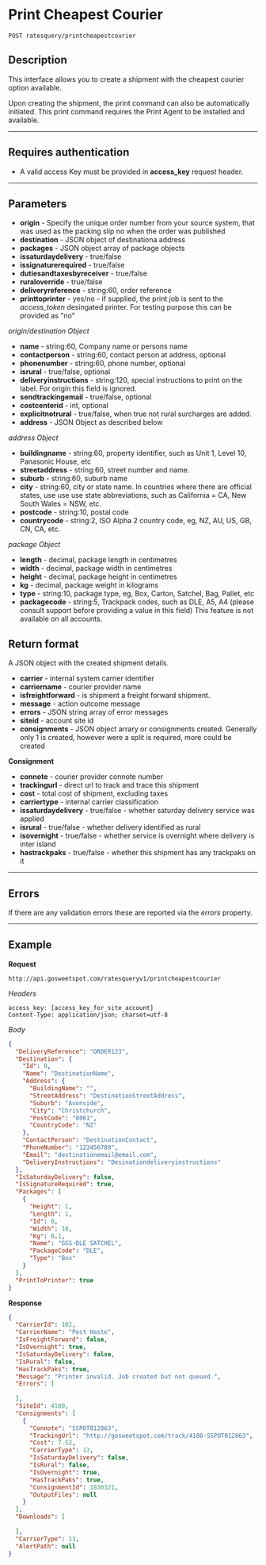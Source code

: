 # Print Cheapest Courier 

    POST ratesquery/printcheapestcourier

## Description
This interface allows you to create a shipment with the cheapest courier option available.

Upon creating the shipment, the print command can also be automatically initiated. This print command requires the Print Agent to be installed and available.

***

## Requires authentication
* A valid access Key must be provided in **access_key** request header.

***

## Parameters
- **origin** - Specify the unique order number from your source system, that was used as the packing slip no when the order was published
- **destination** - JSON object of destinationa address
- **packages** - JSON object array of package objects
- **issaturdaydelivery** - true/false
- **issignaturerequired** - true/false
- **dutiesandtaxesbyreceiver** - true/false
- **ruraloverride** - true/false
- **deliveryreference** - string:60, order reference
- **printtoprinter** - yes/no - if supplied, the print job is sent to the *access_token* desingated printer. For testing purpose this can be provided as "no"

*origin/destination Object*
- **name** - string:60, Company name or persons name
- **contactperson** - string:60, contact person at address, optional
- **phonenumber** - string:60, phone number, optional
- **isrural** - true/false, optional
- **deliveryinstructions** - string:120, special instructions to print on the label. For origin this field is ignored.
- **sendtrackingemail** - true/false, optional
- **costcenterid** - int, optional
- **explicitnotrural** - true/false, when true not rural surcharges are added.
- **address** - JSON Object as described below

*address Object*
- **buildingname** - string:60, property identifier, such as Unit 1, Level 10, Panasonic House, etc
- **streetaddress** - string:60, street number and name. 
- **suburb** - string:60, suburb name
- **city** - string:60, city or state name. In countries where there are official states, use use use state abbreviations, such as California = CA, New South Wales = NSW, etc.
- **postcode** - string:10, postal code
- **countrycode** - string:2, ISO Alpha 2 country code, eg, NZ, AU, US, GB, CN, CA, etc.

*package Object*
- **length** - decimal, package length in centimetres
- **width** - decimal, package width in centimetres
- **height** - decimal, package height  in centimetres
- **kg** - decimal, package weight in kilograms
- **type** - string:10, package type, eg, Box, Carton, Satchel, Bag, Pallet, etc
- **packagecode** - string:5, Trackpack codes, such as DLE, A5, A4 (please consult support before providing a value in this field) This feature is not available on all accounts.


## Return format
A JSON object with the created shipment details.

- **carrier** - internal system carrier identifier
- **carriername** - courier provider name
- **isfreightforward** - is shipment a freight forward shipment.
- **message** - action outcome message
- **errors** - JSON string array of error messages
- **siteid** -  account site id
- **consignments** - JSON object arrary or consignments created. Generally only 1 is created, however were a split is required, more could be created

**Consignment**
- **connote** - courier provider connote number
- **trackingurl** - direct url to track and trace this shipment
- **cost** - total cost of shipment, excluding taxes
- **carriertype** - internal carrier classification
- **issaturdaydelivery** - true/false - whether saturday delivery service was applied
- **isrural** - true/false - whether delivery identified as rural
- **isovernight** - true/false - whether service is overnight where delivery is inter island
- **hastrackpaks** - true/false - whether this shipment has any trackpaks on it

***

## Errors
If there are any validation errors these are reported via the *errors* property.

***

## Example
**Request**

    http://api.gosweetspot.com/ratesqueryv1/printcheapestcourier

*Headers*

    access_key: [access_key_for_site_account]
    Content-Type: application/json; charset=utf-8

    

*Body*
``` json
{
  "DeliveryReference": "ORDER123",
  "Destination": {
    "Id": 0,
    "Name": "DestinationName",
    "Address": {
      "BuildingName": "",
      "StreetAddress": "DestinationStreetAddress",
      "Suburb": "Avonside",
      "City": "Christchurch",
      "PostCode": "8061",
      "CountryCode": "NZ"
    },
    "ContactPerson": "DestinationContact",
    "PhoneNumber": "123456789",
    "Email": "destinationemail@email.com",
    "DeliveryInstructions": "Desinationdeliveryinstructions"
  },
  "IsSaturdayDelivery": false,
  "IsSignatureRequired": true,
  "Packages": [
    {
      "Height": 1,
      "Length": 1,
      "Id": 0,
      "Width": 10,
      "Kg": 0.1,
      "Name": "GSS-DLE SATCHEL",
      "PackageCode": "DLE",
      "Type": "Box"
    }
  ],
  "PrintToPrinter": true
}
```


**Response** 
``` json
{
  "CarrierId": 102,
  "CarrierName": "Post Haste",
  "IsFreightForward": false,
  "IsOvernight": true,
  "IsSaturdayDelivery": false,
  "IsRural": false,
  "HasTrackPaks": true,
  "Message": "Printer invalid. Job created but not queued.",
  "Errors": [
    
  ],
  "SiteId": 4180,
  "Consignments": [
    {
      "Connote": "SSPOT012863",
      "TrackingUrl": "http://gosweetspot.com/track/4180-SSPOT012863",
      "Cost": 7.52,
      "CarrierType": 13,
      "IsSaturdayDelivery": false,
      "IsRural": false,
      "IsOvernight": true,
      "HasTrackPaks": true,
      "ConsignmentId": 1830321,
      "OutputFiles": null
    }
  ],
  "Downloads": [
    
  ],
  "CarrierType": 13,
  "AlertPath": null
}
```


